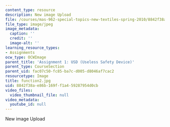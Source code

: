 ```yaml
---
content_type: resource
description: New image Upload
file: /courses/mas-962-special-topics-new-textiles-spring-2010/8842f38ae86b169ff1a459287954d0cb_function2.jpg
file_type: image/jpeg
image_metadata:
  caption: ''
  credit: ''
  image-alt: ''
learning_resource_types:
- Assignments
ocw_type: OCWImage
parent_title: 'Assignment 1: USD (Useless Safety Device)'
parent_type: CourseSection
parent_uid: fac07c50-fc85-ba7c-d005-d8046af7cac2
resourcetype: Image
title: function2.jpg
uid: 8842f38a-e86b-169f-f1a4-59287954d0cb
video_files:
  video_thumbnail_file: null
video_metadata:
  youtube_id: null
---
```

New image Upload

